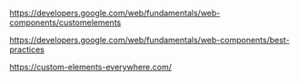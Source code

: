https://developers.google.com/web/fundamentals/web-components/customelements

https://developers.google.com/web/fundamentals/web-components/best-practices

https://custom-elements-everywhere.com/

